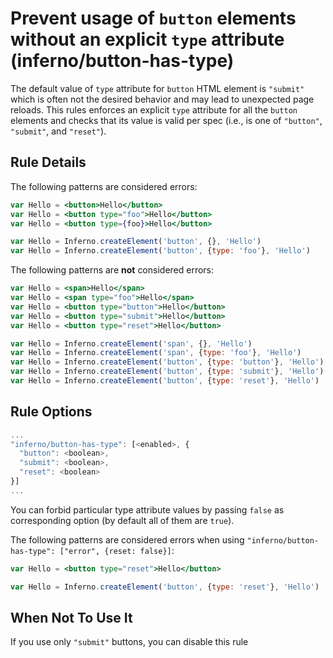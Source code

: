 # Prevent usage of `button` elements without an explicit `type` attribute (inferno/button-has-type)

The default value of `type` attribute for `button` HTML element is `"submit"` which is often not the desired behavior and may lead to unexpected page reloads.
This rules enforces an explicit `type` attribute for all the `button` elements and checks that its value is valid per spec (i.e., is one of `"button"`, `"submit"`, and `"reset"`).

## Rule Details

The following patterns are considered errors:

```jsx
var Hello = <button>Hello</button>
var Hello = <button type="foo">Hello</button>
var Hello = <button type={foo}>Hello</button>

var Hello = Inferno.createElement('button', {}, 'Hello')
var Hello = Inferno.createElement('button', {type: 'foo'}, 'Hello')
```

The following patterns are **not** considered errors:

```jsx
var Hello = <span>Hello</span>
var Hello = <span type="foo">Hello</span>
var Hello = <button type="button">Hello</button>
var Hello = <button type="submit">Hello</button>
var Hello = <button type="reset">Hello</button>

var Hello = Inferno.createElement('span', {}, 'Hello')
var Hello = Inferno.createElement('span', {type: 'foo'}, 'Hello')
var Hello = Inferno.createElement('button', {type: 'button'}, 'Hello')
var Hello = Inferno.createElement('button', {type: 'submit'}, 'Hello')
var Hello = Inferno.createElement('button', {type: 'reset'}, 'Hello')
```

## Rule Options

```js
...
"inferno/button-has-type": [<enabled>, {
  "button": <boolean>,
  "submit": <boolean>,
  "reset": <boolean>
}]
...
```

You can forbid particular type attribute values by passing `false` as corresponding option (by default all of them are `true`).

The following patterns are considered errors when using `"inferno/button-has-type": ["error", {reset: false}]`:

```jsx
var Hello = <button type="reset">Hello</button>

var Hello = Inferno.createElement('button', {type: 'reset'}, 'Hello')
```

## When Not To Use It

If you use only `"submit"` buttons, you can disable this rule
